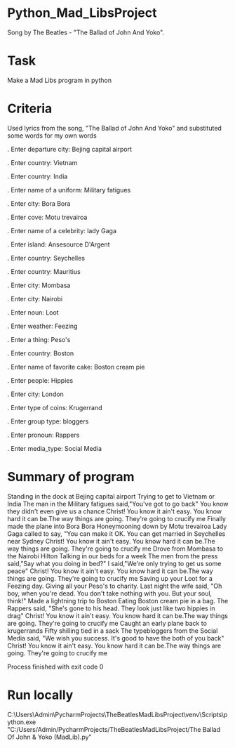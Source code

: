 # Python_Mad_LibsProject

Song by The Beatles - "The Ballad of John And Yoko".

# Task
Make a Mad Libs program in python

# Criteria
Used lyrics from the song, "The Ballad of John And Yoko" and substituted some words for my own words 

. Enter departure city: Bejing capital airport

. Enter country: Vietnam

. Enter country: India

. Enter name of a uniform: Military fatigues

. Enter city: Bora Bora

. Enter cove: Motu trevairoa

. Enter name of a celebrity: lady Gaga

. Enter island: Ansesource D'Argent

. Enter country: Seychelles

. Enter country: Mauritius

. Enter city: Mombasa

. Enter city: Nairobi

. Enter noun: Loot

. Enter weather: Feezing

. Enter a thing: Peso's

. Enter country: Boston

. Enter name of favorite cake: Boston cream pie

. Enter people: Hippies

. Enter city: London

. Enter type of coins: Krugerrand

. Enter group type: bloggers

. Enter pronoun: Rappers

. Enter media_type: Social Media

# Summary of program

Standing in the dock at Bejing capital airport
Trying to get to Vietnam  or India
The man in the Military fatigues
said,"You've got to go back"
You know they didn't even give us a chance
Christ! You know it ain't easy. You know hard it can be.The way things are going. They're going to crucify me
Finally made the plane into Bora Bora
Honeymooning down by Motu trevairoa
 Lady Gaga
called to say,
"You can make it OK. You can get married in Seychelles
near Sydney
Christ! You know it ain't easy. You know hard it can be.The way things are going. They're going to crucify me
Drove from Mombasa
to the Nairobi
Hilton
Talking in our beds for a week
The men from the press
said,"Say what you doing in bed?"
I said,"We're only trying to get us some peace"
Christ! You know it ain't easy. You know hard it can be.The way things are going. They're going to crucify me
Saving up your Loot
for a Feezing
day.
Giving all your Peso's
to charity.
Last night the wife said,
"Oh boy, when you're dead. You don't take nothing with you. But your soul, think!"
Made a lightning trip to Boston
Eating Boston cream pie
in a bag.
The Rappers
said, "She's gone to his head. They look just like two hippies
in drag"
Christ! You know it ain't easy. You know hard it can be.The way things are going. They're going to crucify me
Caught an early plane back to krugerrands
Fifty  shilling
tied in a sack
The typebloggers
from the Social Media
said, "We wish you success. It's good to have the both of you back"
Christ! You know it ain't easy. You know hard it can be.The way things are going. They're going to crucify me

Process finished with exit code 0

# Run locally
C:\Users\Admin\PycharmProjects\TheBeatlesMadLibsProject\venv\Scripts\python.exe "C:/Users/Admin/PycharmProjects/TheBeatlesMadLibsProject/The Ballad Of John & Yoko (MadLib).py"


